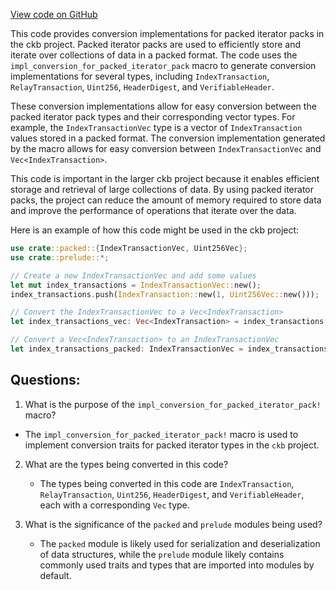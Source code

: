 [View code on GitHub](https://github.com/nervosnetwork/ckb/blob/develop/util/types/src/conversion/network.rs)

This code provides conversion implementations for packed iterator packs in the ckb project. Packed iterator packs are used to efficiently store and iterate over collections of data in a packed format. The code uses the `impl_conversion_for_packed_iterator_pack` macro to generate conversion implementations for several types, including `IndexTransaction`, `RelayTransaction`, `Uint256`, `HeaderDigest`, and `VerifiableHeader`.

These conversion implementations allow for easy conversion between the packed iterator pack types and their corresponding vector types. For example, the `IndexTransactionVec` type is a vector of `IndexTransaction` values stored in a packed format. The conversion implementation generated by the macro allows for easy conversion between `IndexTransactionVec` and `Vec<IndexTransaction>`.

This code is important in the larger ckb project because it enables efficient storage and retrieval of large collections of data. By using packed iterator packs, the project can reduce the amount of memory required to store data and improve the performance of operations that iterate over the data.

Here is an example of how this code might be used in the ckb project:

```rust
use crate::packed::{IndexTransactionVec, Uint256Vec};
use crate::prelude::*;

// Create a new IndexTransactionVec and add some values
let mut index_transactions = IndexTransactionVec::new();
index_transactions.push(IndexTransaction::new(1, Uint256Vec::new()));

// Convert the IndexTransactionVec to a Vec<IndexTransaction>
let index_transactions_vec: Vec<IndexTransaction> = index_transactions.into();

// Convert a Vec<IndexTransaction> to an IndexTransactionVec
let index_transactions_packed: IndexTransactionVec = index_transactions_vec.into();
```
## Questions:
 1. What is the purpose of the `impl_conversion_for_packed_iterator_pack!` macro?
   - The `impl_conversion_for_packed_iterator_pack!` macro is used to implement conversion traits for packed iterator types in the `ckb` project.

2. What are the types being converted in this code?
   - The types being converted in this code are `IndexTransaction`, `RelayTransaction`, `Uint256`, `HeaderDigest`, and `VerifiableHeader`, each with a corresponding `Vec` type.

3. What is the significance of the `packed` and `prelude` modules being used?
   - The `packed` module is likely used for serialization and deserialization of data structures, while the `prelude` module likely contains commonly used traits and types that are imported into modules by default.
